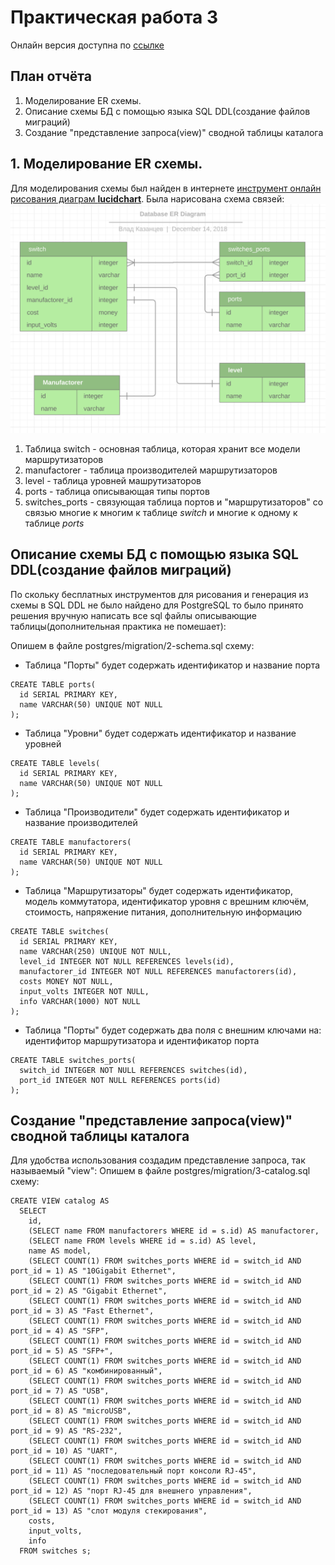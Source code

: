 # Практическая работа 3
Онлайн версия доступна по [ссылке](https://github.com/specialistvlad/dut-db-organization-and-knowledges/blob/master/results/lab3.md)

## План отчёта
1. Моделирование ER схемы.
2. Описание схемы БД с помощью языка SQL DDL(создание файлов миграций)
3. Создание "представление запроса(view)" сводной таблицы каталога

## 1. Моделирование ER схемы.
Для моделирования схемы был найден в интернете [инструмент онлайн рисования диаграм **lucidchart**](https://www.lucidchart.com/).
Была нарисована схема связей:
![Результат работы](./screenshots/lab3-screen-1.png)
1. Таблица switch - основная таблица, которая хранит все модели маршрутизаторов
2. manufactorer - таблица производителей маршрутизаторов
3. level - таблица уровней машрутизаторов
4. ports - таблица описывающая типы портов
4. switches_ports - связующая таблица портов и "маршрутизаторов" со связью многие к многим к таблице *switch* и многие к одному к таблице *ports*

## Описание схемы БД с помощью языка SQL DDL(создание файлов миграций)
По скольку бесплатных инструментов для рисования и генерация из схемы в SQL DDL не было найдено для PostgreSQL то было принято решения вручную написать все sql файлы описывающие таблицы(дополнительная практика не помешает):

Опишем в файле postgres/migration/2-schema.sql схему:

* Таблица "Порты" будет содержать идентификатор и название порта
```
CREATE TABLE ports(
  id SERIAL PRIMARY KEY,
  name VARCHAR(50) UNIQUE NOT NULL
);
```
* Таблица "Уровни" будет содержать идентификатор и название уровней
```
CREATE TABLE levels(
  id SERIAL PRIMARY KEY,
  name VARCHAR(50) UNIQUE NOT NULL
);
```
* Таблица "Производители" будет содержать идентификатор и название производителей
```
CREATE TABLE manufactorers(
  id SERIAL PRIMARY KEY,
  name VARCHAR(50) UNIQUE NOT NULL
);
```
* Таблица "Маршрутизаторы" будет содержать идентификатор, модель коммутатора, идентификатор уровня с врешним ключём, стоимость, напряжение питания, дополнительную информацию
```
CREATE TABLE switches(
  id SERIAL PRIMARY KEY,
  name VARCHAR(250) UNIQUE NOT NULL,
  level_id INTEGER NOT NULL REFERENCES levels(id),
  manufactorer_id INTEGER NOT NULL REFERENCES manufactorers(id),
  costs MONEY NOT NULL,
  input_volts INTEGER NOT NULL,
  info VARCHAR(1000) NOT NULL
);
```
* Таблица "Порты" будет содержать два поля с внешним ключами на: идентифитор маршрутизатора и идентификатор порта
```
CREATE TABLE switches_ports(
  switch_id INTEGER NOT NULL REFERENCES switches(id),
  port_id INTEGER NOT NULL REFERENCES ports(id)
);
```

## Создание "представление запроса(view)" сводной таблицы каталога
Для удобства использования создадим представление запроса, так называемый "view":
Опишем в файле postgres/migration/3-catalog.sql схему:
```
CREATE VIEW catalog AS
  SELECT
    id,
    (SELECT name FROM manufactorers WHERE id = s.id) AS manufactorer,
    (SELECT name FROM levels WHERE id = s.id) AS level,
    name AS model,
    (SELECT COUNT(1) FROM switches_ports WHERE id = switch_id AND port_id = 1) AS "10Gigabit Ethernet",
    (SELECT COUNT(1) FROM switches_ports WHERE id = switch_id AND port_id = 2) AS "Gigabit Ethernet",
    (SELECT COUNT(1) FROM switches_ports WHERE id = switch_id AND port_id = 3) AS "Fast Ethernet",
    (SELECT COUNT(1) FROM switches_ports WHERE id = switch_id AND port_id = 4) AS "SFP",
    (SELECT COUNT(1) FROM switches_ports WHERE id = switch_id AND port_id = 5) AS "SFP+",
    (SELECT COUNT(1) FROM switches_ports WHERE id = switch_id AND port_id = 6) AS "комбинированный",
    (SELECT COUNT(1) FROM switches_ports WHERE id = switch_id AND port_id = 7) AS "USB",
    (SELECT COUNT(1) FROM switches_ports WHERE id = switch_id AND port_id = 8) AS "microUSB",
    (SELECT COUNT(1) FROM switches_ports WHERE id = switch_id AND port_id = 9) AS "RS-232",
    (SELECT COUNT(1) FROM switches_ports WHERE id = switch_id AND port_id = 10) AS "UART",
    (SELECT COUNT(1) FROM switches_ports WHERE id = switch_id AND port_id = 11) AS "последовательный порт консоли RJ-45",
    (SELECT COUNT(1) FROM switches_ports WHERE id = switch_id AND port_id = 12) AS "порт RJ-45 для внешнего управления",
    (SELECT COUNT(1) FROM switches_ports WHERE id = switch_id AND port_id = 13) AS "слот модуля стекирования",
    costs,
    input_volts,
    info
  FROM switches s;
```
